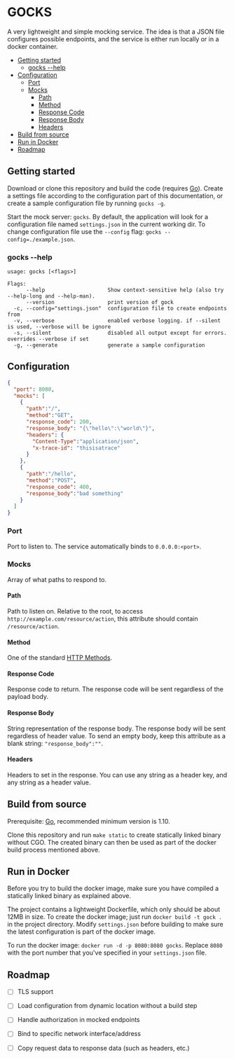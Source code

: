 # GOCKS

A very lightweight and simple mocking service. The idea is that a JSON file configures possible endpoints, and the service is either run locally or in a docker container.

<!-- TOC depthFrom:2 -->

- [Getting started](#getting-started)
  - [gocks --help](#gocks---help)
- [Configuration](#configuration)
  - [Port](#port)
  - [Mocks](#mocks)
    - [Path](#path)
    - [Method](#method)
    - [Response Code](#response-code)
    - [Response Body](#response-body)
    - [Headers](#headers)
- [Build from source](#build-from-source)
- [Run in Docker](#run-in-docker)
- [Roadmap](#roadmap)

<!-- /TOC -->

## Getting started
Download or clone this repository and build the code (requires [Go][2]). Create a settings file according to the configuration part of this documentation, or create a sample configuration file by running `gocks -g`.

Start the mock server: `gocks`. By default, the application will look for a configuration file named `settings.json` in the current working dir. To change configuration file use the `--config` flag: `gocks --config=./example.json`.

### gocks --help
```
usage: gocks [<flags>]

Flags:
      --help                    Show context-sensitive help (also try --help-long and --help-man).
      --version                 print version of gock
  -c, --config="settings.json"  configuration file to create endpoints from
  -v, --verbose                 enabled verbose logging. if --silent is used, --verbose will be ignore
  -s, --silent                  disabled all output except for errors. overrides --verbose if set
  -g, --generate                generate a sample configuration
```

## Configuration

```json
{
  "port": 8080,
  "mocks": [
    {
      "path":"/",
      "method":"GET",
      "response_code": 200,
      "response_body": "{\"hello\":\"world\"}",
      "headers": {
        "Content-Type":"application/json",
        "x-trace-id": "thisisatrace"
      }
    },
    {
      "path":"/hello",
      "method":"POST",
      "response_code": 400,
      "response_body":"bad something"
    }
  ]
}
```

### Port
Port to listen to. The service automatically binds to `0.0.0.0:<port>`.

### Mocks
Array of what paths to respond to.

#### Path
Path to listen on. Relative to the root, to access `http://example.com/resource/action`, this attribute should contain `/resource/action`.

#### Method
One of the standard [HTTP Methods][1].

#### Response Code
Response code to return. The response code will be sent regardless of the payload body.

#### Response Body
String representation of the response body. The response body will be sent regardless of header value. To send an empty body, keep this attribute as a blank string: `"response_body":""`.

#### Headers
Headers to set in the response. You can use any string as a header key, and any string as a header value.

## Build from source

Prerequisite: [Go][2], recommended minimum version is 1.10.

Clone this repository and run `make static` to create statically linked binary without CGO. The created binary can then be used as part of the docker build process mentioned above.

## Run in Docker
Before you try to build the docker image, make sure you have compiled a statically linked binary as explained above.

The project contains a lightweight Dockerfile, which only should be about 12MB in size. To create the docker image; just run `docker build -t gock .` in the project directory. Modify `settings.json` before building to make sure the latest configuration is part of the docker image.

To run the docker image: `docker run -d -p 8080:8080 gocks`. Replace `8080` with the port number that you've specified in your `settings.json` file.

## Roadmap
- [ ] TLS support
- [ ] Load configuration from dynamic location without a build step
- [ ] Handle authorization in mocked endpoints
- [ ] Bind to specific network interface/address
- [ ] Copy request data to response data (such as headers, etc.)


[1]: https://developer.mozilla.org/en-US/docs/Web/HTTP/Methods
[2]: https://www.golang.org
